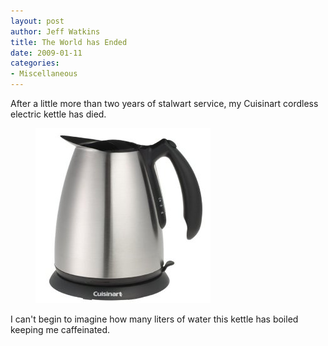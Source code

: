 ```yaml
--- 
layout: post
author: Jeff Watkins
title: The World has Ended
date: 2009-01-11
categories: 
- Miscellaneous
---
```


After a little more than two years of stalwart service, my Cuisinart cordless electric kettle has died.

<figure><img src="/assets/2009/01/41x1f0kebwl-sl500-aa280.jpg"></figure>

I can't begin to imagine how many liters of water this kettle has boiled keeping me caffeinated.

